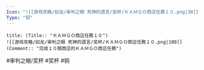 ```yaml
---
Icon: "![[游戏攻略/如龙/审判之眼 死神的遗言/奖杯/ＫＡＭＧＯ商店任務１０.png|30]]"
Type: "铜"
---
```

```ad-common-bronze-trophy
title: (Title:: "ＫＡＭＧＯ商店任務１０")
![[游戏攻略/如龙/审判之眼 死神的遗言/奖杯/ＫＡＭＧＯ商店任務１０.png|100]]
(Comment:: "完成１０間商店的ＫＡＭＧＯ商店任務")
```

#审判之眼/奖杯 #奖杯 #铜
